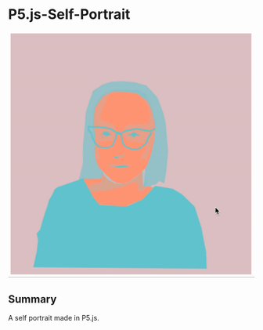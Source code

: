 # P5.js-Self-Portrait

![Self Portrait](self-portrait-gif.gif)

## Summary

A self portrait made in P5.js.